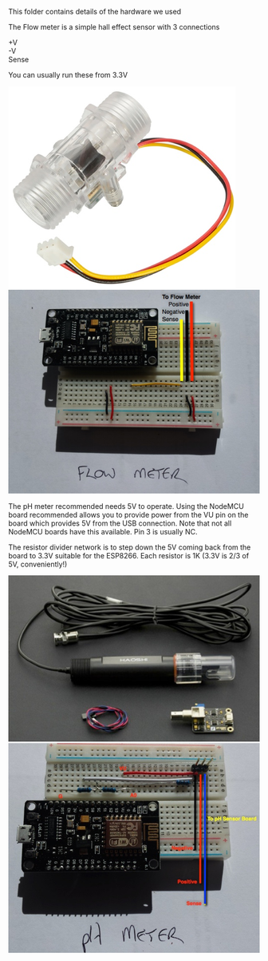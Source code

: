 This folder contains details of the hardware we used

The Flow meter is a simple hall effect sensor with 3 connections

+V <br>
-V <br>
Sense

You can usually run these from 3.3V

![Flow Sensor](flowsensor.jpg)
![Flow](flow.jpg)



The pH meter recommended needs 5V to operate.  Using the NodeMCU board recommended allows you to provide power from the VU pin on the board which provides 5V from the USB connection. Note that not all NodeMCU boards have this available. Pin 3 is usually NC.

The resistor divider network is to step down the 5V coming back from the board to 3.3V suitable for the ESP8266. Each resistor is 1K (3.3V is 2/3 of 5V, conveniently!)

![pH Sensor](phsensor.jpg)
![pH](pH.jpg)

